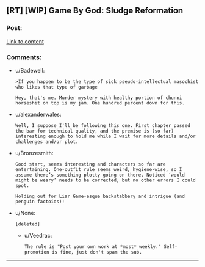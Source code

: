 ## [RT] [WIP] Game By God: Sludge Reformation

### Post:

[Link to content]()

### Comments:

- u/Badewell:
  ```
  >If you happen to be the type of sick pseudo-intellectual masochist who likes that type of garbage

  Hey, that's me. Murder mystery with healthy portion of chunni horseshit on top is my jam. One hundred percent down for this.
  ```

- u/alexanderwales:
  ```
  Well, I suppose I'll be following this one. First chapter passed the bar for technical quality, and the premise is (so far) interesting enough to hold me while I wait for more details and/or challenges and/or plot.
  ```

- u/Bronzesmith:
  ```
  Good start, seems interesting and characters so far are entertaining. One-outfit rule seems weird, hygiene-wise, so I assume there’s something plotty going on there. Noticed ‘would might be weary’ needs to be corrected, but no other errors I could spot.

  Holding out for Liar Game-esque backstabbery and intrigue (and penguin factoids)!
  ```

- u/None:
  ```
  [deleted]
  ```

  - u/Veedrac:
    ```
    The rule is "Post your own work at *most* weekly." Self-promotion is fine, just don't spam the sub.
    ```

---

